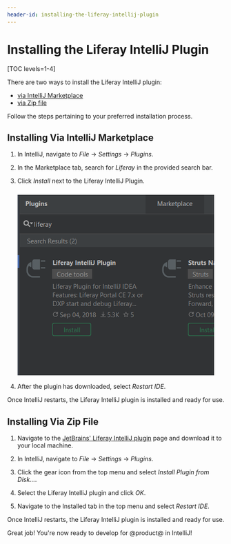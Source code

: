 ```yaml
---
header-id: installing-the-liferay-intellij-plugin
---
```


# Installing the Liferay IntelliJ Plugin

[TOC levels=1-4]

There are two ways to install the Liferay IntelliJ plugin:

- [via IntelliJ Marketplace](#installing-via-intellij-marketplace)
- [via Zip file](#installing-via-zip-file)

Follow the steps pertaining to your preferred installation process.

## Installing Via IntelliJ Marketplace

1.  In IntelliJ, navigate to *File* &rarr; *Settings* &rarr; *Plugins*.

2.  In the Marketplace tab, search for *Liferay* in the provided search bar.

3.  Click *Install* next to the Liferay IntelliJ Plugin.

    ![Figure 1: IntelliJ Marketplace offers a streamlined way to install plugins.](../../../images/intellij-marketplace-installation.png)

4.  After the plugin has downloaded, select *Restart IDE*.

Once IntelliJ restarts, the Liferay IntelliJ plugin is installed and ready for
use.

## Installing Via Zip File

1.  Navigate to the
    [JetBrains' Liferay IntelliJ plugin](https://plugins.jetbrains.com/plugin/10739-liferay-intellij-plugin)
    page and download it to your local machine.

2.  In IntelliJ, navigate to *File* &rarr; *Settings* &rarr; *Plugins*.

3.  Click the gear icon from the top menu and select *Install Plugin from
    Disk...*.

4.  Select the Liferay IntelliJ plugin and click *OK*.

5.  Navigate to the Installed tab in the top menu and select *Restart IDE*.

Once IntelliJ restarts, the Liferay IntelliJ plugin is installed and ready for
use.

Great job! You're now ready to develop for @product@ in IntelliJ!
